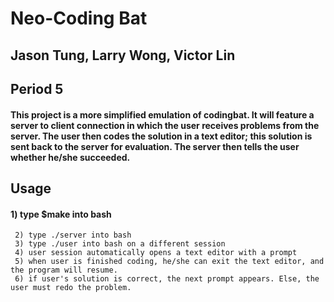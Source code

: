 # Neo-Coding Bat

## Jason Tung, Larry Wong, Victor Lin
## Period 5

#### This project is a more simplified emulation of codingbat. It will feature a server to client connection in which the user receives problems from the server. The user then codes the solution in a text editor; this solution is sent back to the server for evaluation. The server then tells the user whether he/she succeeded.

## Usage
####	 1) type $make into bash
	 2) type ./server into bash
	 3) type ./user into bash on a different session
	 4) user session automatically opens a text editor with a prompt
	 5) when user is finished coding, he/she can exit the text editor, and the program will resume.
	 6) if user's solution is correct, the next prompt appears. Else, the user must redo the problem.
